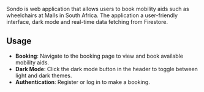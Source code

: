 Sondo is web application that allows users to book mobility aids such as wheelchairs at Malls in South Africa. The application a user-friendly interface, dark mode and real-time data fetching from Firestore.

## Usage

- **Booking**: Navigate to the booking page to view and book available mobility aids.
- **Dark Mode**: Click the dark mode button in the header to toggle between light and dark themes.
- **Authentication**: Register or log in to make a booking.
